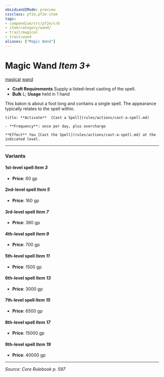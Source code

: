 ```yaml
---
obsidianUIMode: preview
cssclass: pf2e,pf2e-item
tags:
- compendium/src/pf2e/crb
- item/category/wand/
- trait/magical
- trait/wand
aliases: ["Magic Wand"]
---
```

# Magic Wand *Item 3+*  
[magical](magical.md "Magical Item Trait")  [wand](wand.md "Wand Item Trait")  

- **Craft Requirements** Supply a listed-level casting of the spell.
- **Bulk** L; **Usage** held in 1 hand

This baton is about a foot long and contains a single spell. The appearance typically relates to the spell within.

```ad-embed-ability
title: **Activate**  [Cast a Spell](rules/actions/cast-a-spell.md)

- **Frequency**: once per day, plus overcharge

**Effect** You [Cast the Spell](rules/actions/cast-a-spell.md) at the indicated level.
```

---

### Variants

#### 1st-level spell *Item 3*

- **Price**: 60 gp

#### 2nd-level spell *Item 5*

- **Price**: 160 gp

#### 3rd-level spell *Item 7*

- **Price**: 360 gp

#### 4th-level spell *Item 9*

- **Price**: 700 gp

#### 5th-level spell *Item 11*

- **Price**: 1500 gp

#### 6th-level spell *Item 13*

- **Price**: 3000 gp

#### 7th-level spell *Item 15*

- **Price**: 6500 gp

#### 8th-level spell *Item 17*

- **Price**: 15000 gp

#### 9th-level spell *Item 19*

- **Price**: 40000 gp

---
*Source: Core Rulebook p. 597*